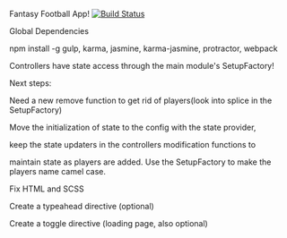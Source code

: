 Fantasy Football App! 
[![Build Status](https://travis-ci.org/zackluckyf/angular-project.svg?branch=master.png)](https://travis-ci.org/zackluckyf/angular-project.svg?branch=master)

Global Dependencies

npm install -g gulp, karma, jasmine, karma-jasmine, protractor, webpack

Controllers have state access through the main module's SetupFactory!

Next steps:

Need a new remove function to get rid of players(look into splice in the SetupFactory)

Move the initialization of state to the config with the state provider,

keep the state updaters in the controllers modification functions to

maintain state as players are added. Use the SetupFactory to make the players name camel case.

Fix HTML and SCSS

Create a typeahead directive (optional)

Create a toggle directive (loading page, also optional)
